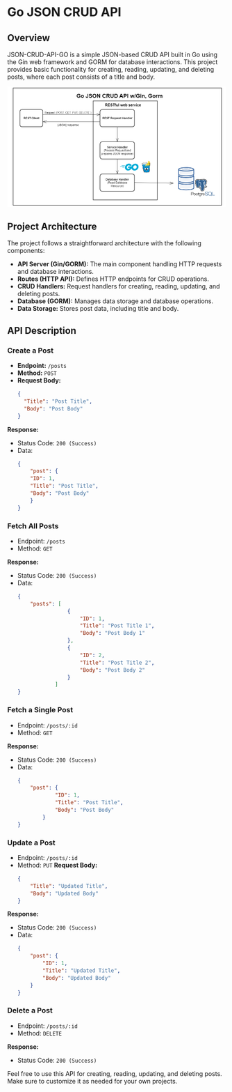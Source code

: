 # Go JSON CRUD API

## Overview

JSON-CRUD-API-GO is a simple JSON-based CRUD API built in Go using the Gin web framework and GORM for database interactions. This project provides basic functionality for creating, reading, updating, and deleting posts, where each post consists of a title and body.

![Project Architecture](/go_json_crud_api.png)

## Project Architecture

The project follows a straightforward architecture with the following components:

- **API Server (Gin/GORM):** The main component handling HTTP requests and database interactions.
- **Routes (HTTP API):** Defines HTTP endpoints for CRUD operations.
- **CRUD Handlers:** Request handlers for creating, reading, updating, and deleting posts.
- **Database (GORM):** Manages data storage and database operations.
- **Data Storage:** Stores post data, including title and body.

## API Description

### Create a Post

- **Endpoint:** `/posts`
- **Method:** `POST`
- **Request Body:**
  ```json
  {
    "Title": "Post Title",
    "Body": "Post Body"
  }
**Response:**
* Status Code: `200 (Success)`
* Data:
    ```json
    {
        "post": {
        "ID": 1,
        "Title": "Post Title",
        "Body": "Post Body"
        }
    }

### Fetch All Posts
- Endpoint: `/posts`
- Method: `GET`
  
**Response:**
* Status Code: `200 (Success)`
* Data:
    ```json
    {
        "posts": [
                    {
                        "ID": 1,
                        "Title": "Post Title 1",
                        "Body": "Post Body 1"
                    },
                    {
                        "ID": 2,
                        "Title": "Post Title 2",
                        "Body": "Post Body 2"
                    }
                ]
    }
### Fetch a Single Post
- Endpoint: `/posts/:id`
- Method: `GET`
  
**Response:**
* Status Code: `200 (Success)`
* Data:
    ```json
    {
        "post": {
                "ID": 1,
                "Title": "Post Title",
                "Body": "Post Body"
            }
    }
### Update a Post
- Endpoint: `/posts/:id`
- Method: `PUT`
**Request Body:**
    ```json
    {
        "Title": "Updated Title",
        "Body": "Updated Body"
    }
**Response:**
* Status Code: `200 (Success)`
* Data:
    ```json
    {
        "post": {
            "ID": 1,
            "Title": "Updated Title",
            "Body": "Updated Body"
        }
    }
### Delete a Post
- Endpoint: `/posts/:id`
- Method: `DELETE`
  
**Response:**
* Status Code: `200 (Success)`

Feel free to use this API for creating, reading, updating, and deleting posts. Make sure to customize it as needed for your own projects.
